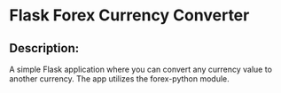 # Flask Forex Currency Converter

## Description: 

A simple Flask application where you can convert any currency value to another currency. The app utilizes the forex-python module. 
